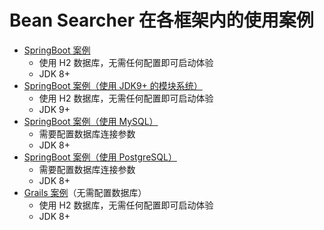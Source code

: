 # Bean Searcher 在各框架内的使用案例

* [SpringBoot 案例](./spring-boot-demo)
  - 使用 H2 数据库，无需任何配置即可启动体验
  - JDK 8+
* [SpringBoot 案例（使用 JDK9+ 的模块系统）](./spring-boot-demo-jdkmods)
  - 使用 H2 数据库，无需任何配置即可启动体验
  - JDK 9+
* [SpringBoot 案例（使用 MySQL）](./spring-boot-demo-mysql)
  - 需要配置数据库连接参数
  - JDK 8+
* [SpringBoot 案例（使用 PostgreSQL）](./spring-boot-demo-pgsql)
  - 需要配置数据库连接参数
  - JDK 8+
* [Grails 案例](./grails-demo)（无需配置数据库）
  - 使用 H2 数据库，无需任何配置即可启动体验
  - JDK 8+
